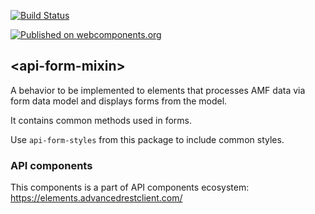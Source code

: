 [![Build Status](https://travis-ci.org/advanced-rest-client/api-form-mixin.svg?branch=stage)](https://travis-ci.org/advanced-rest-client/api-form-mixin)

[![Published on webcomponents.org](https://img.shields.io/badge/webcomponents.org-published-blue.svg)](https://www.webcomponents.org/element/advanced-rest-client/api-form-mixin)

## &lt;api-form-mixin&gt;

A behavior to be implemented to elements that processes AMF data via form data model and displays forms from the model.

It contains common methods used in forms.

Use `api-form-styles` from this package to include common styles.


### API components

This components is a part of API components ecosystem: https://elements.advancedrestclient.com/
